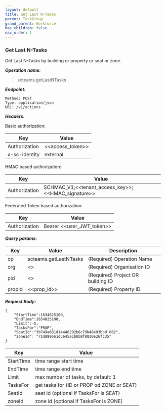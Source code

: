 ```yaml
---
layout: default
title: Get Last N-Tasks
parent: TaskGroup
grand_parent: Workforce
has_children: false
nav_order: 1
---
```



### Get Last N-Tasks

Get Last N-Tasks by building or property or seat or zone.

***Operation name:***

> scteams.getLastNTasks

***Endpoint:***

```
Method: POST
Type: application/json
URL: /v1/actions
```

***Headers:***

Basic authorization:

|Key|Value|
|---|---|
|Authorization|<<access_token>>|
|x-sc-identity|external|

HMAC based authorization:

|Key|Value|
|---|---|
|Authorization|SCHMAC_V1;<<tenant_access_key>>;<<HMAC_signature>>|

Federated Token based authorization:

|Key|Value|
|---|---|
|Authorization|Bearer <<user_JWT_token>>|

***Query params:***

| Key | Value | Description |
| --- | ------|-------------|
| op | scteams.getLastNTasks | (Required) Operation Name |
| org | <<org>> | (Required) Organisation ID |
| pid | <<pid>> | (Required) Project OR building ID |
| propid | <<prop_id>> | (Required) Property ID |


***Request Body:***

```
{
    "StartTime":1634825100,
    "EndTime":1654825100,
    "Limit":-5,
    "TasksFor":"PROP",
    "SeatId":"3b749a681d14446292b6c79b48403bbd_002",
    "zoneId": "71d899661d5645acb0b8f8030e26fc35"
}
```

|Key|Value|
|----|----|
|StartTime|time range start time|
|EndTime|time range end time|
|Limit|max number of tasks, by default: 1|
|TasksFor|get tasks for (ID or PROP od ZONE or SEAT)|
|SeatId|seat id (optional if TasksFor is SEAT)|
|zoneId|zone id (optional if TasksFor is ZONE)|